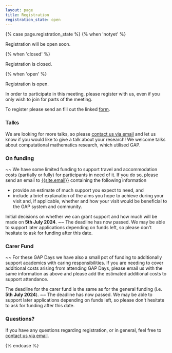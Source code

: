 ```yaml
---
layout: page
title: Registration
registration_state: open
---
```


{% case page.registration_state %}
{% when 'notyet' %}
<p class="message">Registration will be open soon.</p>

{% when 'closed' %}
<p class="message">Registration is closed.</p>

{% when 'open' %}
<p class="message">Registration is open.</p>

In order to participate in this meeting, please register with us, even if you only
wish to join for parts of the meeting.

To register please send an fill out the linked [form](https://forms.office.com/e/EkXvkpmrhu).

### Talks
We are looking for more talks, so please <a href="mailto:{{site.email}}">contact us via email</a> and let us know if you would like to give a talk about your research! We welcome talks about computational mathematics research, which utilised GAP.

### On funding
~~
We have some limited funding to support travel and accommodation costs
(partially or fully) for participants in need of it. 
If you do so, please send an email to [{{site.email}}](mailto:{{site.email}}) containing the following information

- provide an estimate of much support you expect to need, and
- include a brief explanation of the aims you hope to achieve during
  your visit and, if applicable, whether and how your visit would be
  beneficial to the GAP system and community.

Initial decisions on whether we can grant support and how much will be made
on **5th&nbsp;July&nbsp;2024**. 
~~
The deadline has now passed.
We may be able to support later applications depending on funds left, so please don't hesitate to ask for funding after this date.

### Carer Fund
~~
For these GAP Days we have also a small pot of funding to additionally support academics with caring responsibilities. 
If you are needing to cover additional costs arising from attending GAP Days, please email us with the same information as above and please add 
the estimated additional costs to support attendance.

The deadline for the carer fund is the same as for the general funding (i.e. **5th&nbsp;July&nbsp;2024**).
~~
The deadline has now passed.
We may be able to support later applications depending on funds left, so please don't hesitate to ask for funding after this date.


### Questions?

<p>
If you have any questions
regarding registration, or in general, feel free to
<a href="mailto:{{site.email}}">contact us via email</a>.
</p>

{% endcase %}
